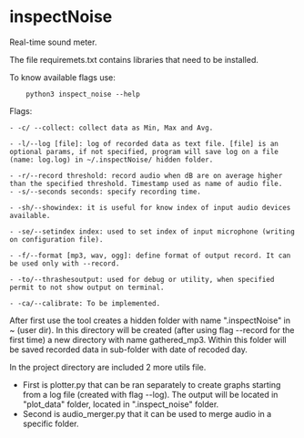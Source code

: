 # inspectNoise
Real-time sound meter.

The file requiremets.txt contains libraries that need to be installed.

To know available flags use:

        python3 inspect_noise --help

Flags:

    - -c/ --collect: collect data as Min, Max and Avg.

    - -l/--log [file]: log of recorded data as text file. [file] is an optional params, if not specified, program will save log on a file (name: log.log) in ~/.inspectNoise/ hidden folder.

    - -r/--record threshold: record audio when dB are on average higher than the specified threshold. Timestamp used as name of audio file.
    - -s/--seconds seconds: specify recording time.

    - -sh/--showindex: it is useful for know index of input audio devices available.

    - -se/--setindex index: used to set index of input microphone (writing on configuration file).

    - -f/--format [mp3, wav, ogg]: define format of output record. It can be used only with --record.

    - -to/--thrashesoutput: used for debug or utility, when specified permit to not show output on terminal.
    
    - -ca/--calibrate: To be implemented.

After first use the tool creates a hidden folder with name ".inspectNoise" in ~ (user dir).
In this directory will be created (after using flag --record for the first time) a new
directory with name gathered_mp3. Within this folder will be saved recorded data in sub-folder
with date of recoded day.

In the project directory are included 2 more utils file.
  - First is plotter.py that can be ran separately to create graphs starting from a log file
    (created with flag --log). The output will be located in "plot_data" folder, located in
    ".inspect_noise" folder.
  - Second is audio_merger.py that it can be used to merge audio in a specific folder.
